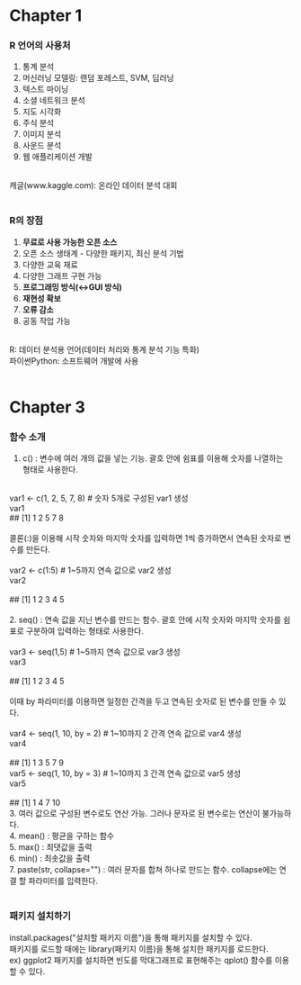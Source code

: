 # Chapter 1

### R 언어의 사용처
  1) 통계 분석<br>
  2) 머신러닝 모델링: 랜덤 포레스트, SVM, 딥러닝<br>
  3) 텍스트 마이닝<br>
  4) 소셜 네트워크 분석<br>
  5) 지도 시각화<br>
  6) 주식 분석<br>
  7) 이미지 분석<br>
  8) 사운드 분석<br>
  9) 웹 애플리케이션 개발<br>
  <br>
  캐글(www.kaggle.com): 온라인 데이터 분석 대회<br>
  <br>
  
### R의 장점
  1) **무료로 사용 가능한 오픈 소스**<br>
  2) 오픈 소스 생태계 - 다양한 패키지, 최신 분석 기법<br>
  3) 다양한 교육 재료<br>
  4) 다양한 그래프 구현 가능<br>
  5) **프로그래밍 방식(↔GUI 방식)**<br>
  6) **재현성 확보**<br>
  7) **오류 감소**<br>
  8) 공동 작업 가능<br>
<br>
R: 데이터 분석용 언어(데이터 처리와 통계 분석 기능 특화)<br>
파이썬Python: 소프트웨어 개발에 사용<br>
<br>

# Chapter 3

### 함수 소개
1) c() : 변수에 여러 개의 값을 넣는 기능. 괄호 안에 쉼표를 이용해 숫자를 나열하는 형태로 사용한다.<br>
<br>
var1 <- c(1, 2, 5, 7, 8) # 숫자 5개로 구성된 var1 생성<br>
var1<br>
##  [1] 1 2 5 7 8<br>
<br>
콜론(:)을 이용해 시작 숫자와 마지막 숫자를 입력하면 1씩 증가하면서 연속된 숫자로 변수를 만든다.<br>
<br>
var2 <- c(1:5) # 1~5까지 연속 값으로 var2 생성<br>
var2<br>
<br>
## [1] 1 2 3 4 5<br>
<br>
2. seq() : 연속 값을 지닌 변수를 만드는 함수. 괄호 안에 시작 숫자와 마지막 숫자를 쉼표로 구분하여 입력하는 형태로 사용한다.<br>
<br>
var3 <- seq(1,5) # 1~5까지 연속 값으로 var3 생성<br>
var3<br>
<br>
## [1] 1 2 3 4 5<br>
<br>
이때 by 파라미터를 이용하면 일정한 간격을 두고 연속된 숫자로 된 변수를 만들 수  있다.<br>
<br>
var4 <- seq(1, 10, by = 2) # 1~10까지 2 간격 연속 값으로 var4 생성<br>
var4<br>
<br>
## [1] 1 3 5 7 9
<br>
var5 <- seq(1, 10, by = 3) # 1~10까지 3 간격 연속 값으로 var5 생성<br>
var5<br>
<br>
## [1] 1 4 7 10
<br>
3. 여러 값으로 구성된 변수로도 연산 가능. 그러나 문자로 된 변수로는 연산이 불가능하다.<br>
4. mean() : 평균을 구하는 함수<br>
5. max() : 최댓값을 출력<br>
6. min() : 최솟값을 출력<br>
7. paste(str, collapse="") : 여러 문자를 합쳐 하나로 만드는 함수. collapse에는 연결 할 파라미터를 입력한다. <br>
<br>

### 패키지 설치하기
install.packages("설치할 패키지 이름")을 통해 패키지를 설치할 수 있다.<br>
패키지를 로드할 때에는 library(패키지 이름)을 통해 설치한 패키지를 로드한다.<br>
ex) ggplot2 패키지를 설치하면 빈도를 막대그래프로 표현해주는 qplot() 함수를 이용할 수 있다.<br>
